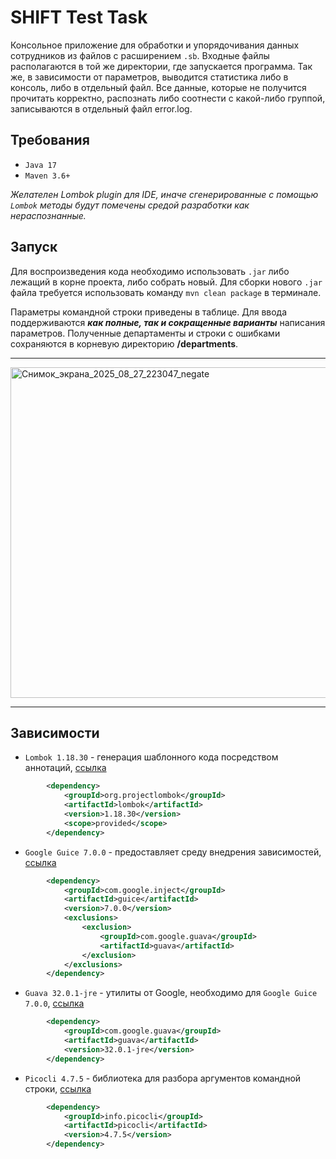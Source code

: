 # SHIFT Test Task

Консольное приложение для обработки и упорядочивания данных сотрудников из файлов с расширением `.sb`. Входные файлы располагаются
в той же директории, где запускается программа. Так же, в зависимости от параметров, выводится статистика либо в консоль, либо в отдельный файл. Все данные, которые не получится прочитать корректно,
распознать либо соотнести с какой-либо группой, записываются в отдельный файл error.log.
## Требования
* `Java 17`
* `Maven 3.6+`
  
*Желателен Lombok plugin для IDE, иначе сгенерированные с помощью `Lombok` методы будут помечены средой разработки как нераспознанные.*

## Запуск

Для воспроизведения кода необходимо использовать `.jar` либо лежащий в корне проекта, либо собрать новый. Для сборки нового `.jar` файла требуется использовать команду ```mvn clean package``` в терминале.

Параметры командной строки приведены в таблице. Для ввода поддерживаются ***как полные, так и сокращенные варианты*** написания параметров. Полученные департаменты и строки с ошибками сохраняются в корневую директорию **/departments**.

----

<img width="699" height="529" alt="Снимок_экрана_2025_08_27_223047_negate" src="https://github.com/user-attachments/assets/789446c9-0ed5-4e5e-89b0-8768766a7817" />

----

## Зависимости

* `Lombok 1.18.30` - генерация шаблонного кода посредством аннотаций, [ссылка](https://mvnrepository.com/artifact/org.projectlombok/lombok/1.18.30)
  
```xml
        <dependency>
            <groupId>org.projectlombok</groupId>
            <artifactId>lombok</artifactId>
            <version>1.18.30</version>
            <scope>provided</scope>
        </dependency>
```

* `Google Guice 7.0.0` - предоставляет среду внедрения зависимостей, [ссылка](https://mvnrepository.com/artifact/com.google.inject/guice/7.0.0)

```xml
        <dependency>
            <groupId>com.google.inject</groupId>
            <artifactId>guice</artifactId>
            <version>7.0.0</version>
            <exclusions>
                <exclusion>
                    <groupId>com.google.guava</groupId>
                    <artifactId>guava</artifactId>
                </exclusion>
            </exclusions>
        </dependency>
```

* `Guava 32.0.1-jre` - утилиты от Google, необходимо для `Google Guice 7.0.0`, [ссылка](https://mvnrepository.com/artifact/com.google.guava/guava/32.0.1-jre)

```xml
        <dependency>
            <groupId>com.google.guava</groupId>
            <artifactId>guava</artifactId>
            <version>32.0.1-jre</version>
        </dependency>
```

* `Picocli 4.7.5` - библиотека для разбора аргументов командной строки, [ссылка](https://mvnrepository.com/artifact/info.picocli/picocli/4.7.5)

```xml
        <dependency>
            <groupId>info.picocli</groupId>
            <artifactId>picocli</artifactId>
            <version>4.7.5</version>
        </dependency>
```
